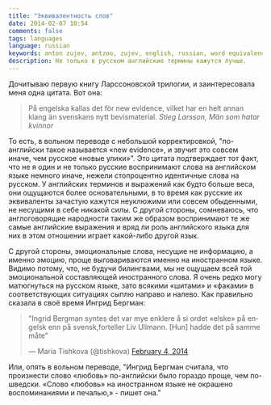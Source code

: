 ```yaml
---
title: "Эквивалентность слов"
date: 2014-02-07 10:54
comments: false
tags: languages
language: russian
keywords: anton zujev, antzoo, zujev, english, russian, word equivalence
description: Не только в русском английские термины кажутся лучше.
---
```


Дочитываю первую книгу Ларссоновской трилогии, и заинтересовала меня одна цитата. Вот она:

> På engelska kallas det för new evidence, vilket har en helt annan klang än svenskans nytt bevismaterial.
> <cite>Stieg Larsson, Män som hatar kvinnor</cite>

То есть, в вольном переводе с небольшой корректировкой, "по-английски такое называется «new evidence», и звучит это совсем иначе, чем русское «новые улики»". Это цитата подтверждает тот факт, что не я один и не только русские воспринимают слова на английском языке немного иначе, нежели стопроцентно идентичные слова на русском. У английских терминов и выражений как будто больше веса, они ощущаются более основательными, в то время как русские их эквиваленты зачастую кажутся неуклюжими или совсем обыденными, не несущими в себе никакой силы. С другой стороны, сомневаюсь, что англоговорящие народности таким же образом воспринимают те же самые английские выражения и вряд ли роль английского языка для них в этом отношении играет какой-либо другой язык.

С другой стороны, эмоциональные слова, несущие не информацию, а именно эмоцию, проще выговариваются именно на иностранном языке. Видимо потому, что, не будучи билингвами, мы не ощущаем всей той эмоциональной составляющей иностранного слова. Я очень редко могу матюгнуться на русском языке, зато всякими «шитами» и «факами» в соответствующих ситуациях сыплю направо и налево. Как правильно сказала в своё время Ингрид Бергман:

<blockquote class="twitter-tweet" lang="en"><p>&quot;Ingrid Bergman syntes det var mye enklere å si ordet «elske» på engelsk enn på svensk,forteller Liv Ullmann. [Hun] hadde det på samme måte&quot;</p>&mdash; Maria Tishkova (@tishkova) <a href="https://twitter.com/tishkova/status/430655582174187520">February 4, 2014</a></blockquote>
<script async src="//platform.twitter.com/widgets.js" charset="utf-8"></script>

Или, опять в вольном переводе, "Ингрид Бергман считала, что произнести слово «любовь» по-английски было гораздо проще, чем по-шведски. «Слово «любовь» на иностранном языке не окрашено воспоминаниями и печалью,» - пишет она."
